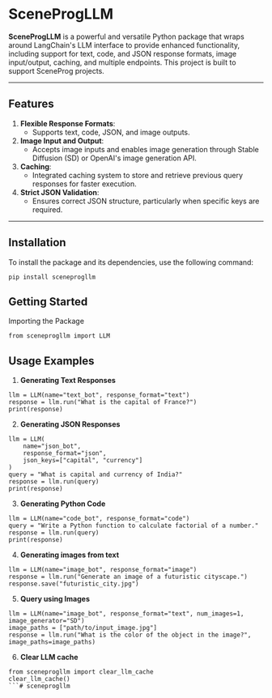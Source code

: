 # **SceneProgLLM**

**SceneProgLLM** is a powerful and versatile Python package that wraps around LangChain's LLM interface to provide enhanced functionality, including support for text, code, and JSON response formats, image input/output, caching, and multiple endpoints. This project is built to support SceneProg projects. 

---

## **Features**
1. **Flexible Response Formats**: 
   - Supports text, code, JSON, and image outputs.
2. **Image Input and Output**: 
   - Accepts image inputs and enables image generation through Stable Diffusion (SD) or OpenAI's image generation API.
3. **Caching**: 
   - Integrated caching system to store and retrieve previous query responses for faster execution.
4. **Strict JSON Validation**: 
   - Ensures correct JSON structure, particularly when specific keys are required.
---

## **Installation**
To install the package and its dependencies, use the following command:
```
pip install sceneprogllm
```

## **Getting Started**
Importing the Package
```
from sceneprogllm import LLM
```

## **Usage Examples**
1. **Generating Text Responses**
```
llm = LLM(name="text_bot", response_format="text")
response = llm.run("What is the capital of France?")
print(response)
```
2. **Generating JSON Responses**
```
llm = LLM(
    name="json_bot",
    response_format="json",
    json_keys=["capital", "currency"]
)
query = "What is capital and currency of India?"
response = llm.run(query)
print(response)
```
3. **Generating Python Code**
```
llm = LLM(name="code_bot", response_format="code")
query = "Write a Python function to calculate factorial of a number."
response = llm.run(query)
print(response)
```
4. **Generating images from text**
```
llm = LLM(name="image_bot", response_format="image")
response = llm.run("Generate an image of a futuristic cityscape.")
response.save("futuristic_city.jpg")
```
5. **Query using Images**
```
llm = LLM(name="image_bot", response_format="text", num_images=1, image_generator="SD")
image_paths = ["path/to/input_image.jpg"]
response = llm.run("What is the color of the object in the image?", image_paths=image_paths)
```
6. **Clear LLM cache**
```
from sceneprogllm import clear_llm_cache
clear_llm_cache()
```# sceneprogllm
